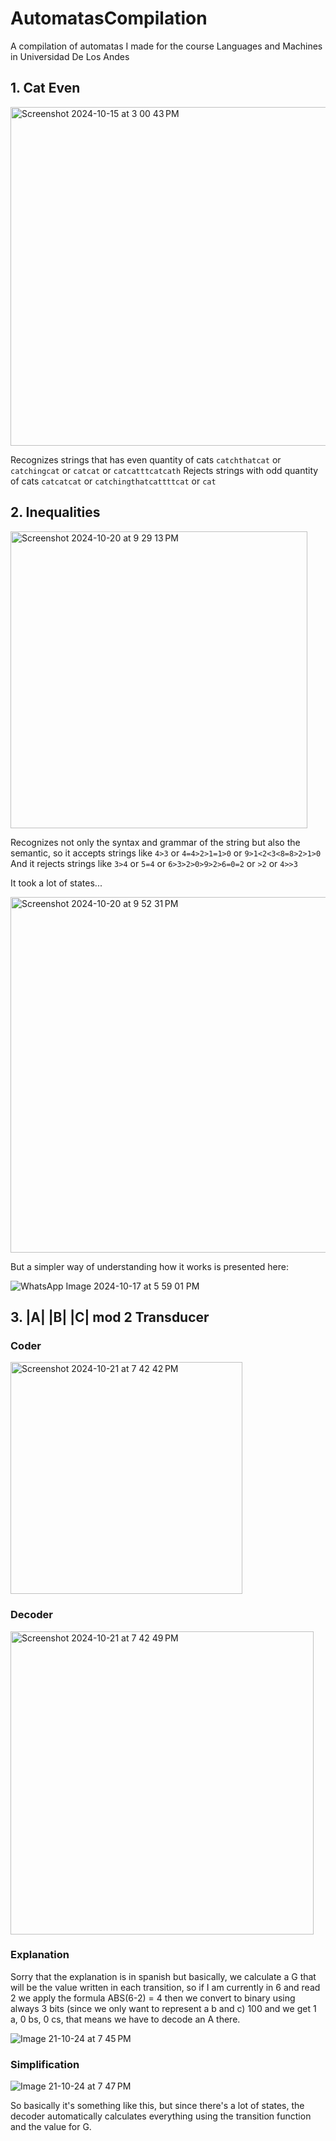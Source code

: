 # AutomatasCompilation
A compilation of automatas I made for the course Languages and Machines in Universidad De Los Andes

## 1. Cat Even

<img width="542" alt="Screenshot 2024-10-15 at 3 00 43 PM" src="https://github.com/user-attachments/assets/5ada6d2f-37fb-4743-9700-851df93e2f23">

Recognizes strings that has even quantity of cats
`catchthatcat` or `catchingcat` or  `catcat` or `catcatttcatcath`
Rejects strings with odd quantity of cats
`catcatcat` or `catchingthatcattttcat` or `cat`

## 2. Inequalities

<img width="475" alt="Screenshot 2024-10-20 at 9 29 13 PM" src="https://github.com/user-attachments/assets/b4e1cf0d-ef7c-4944-a77f-8947bdd31c3c">

Recognizes not only the syntax and grammar of the string but also the semantic, so it accepts strings like
`4>3` or `4=4>2>1=1>0` or `9>1<2<3<8=8>2>1>0` 
And it rejects strings like 
`3>4` or `5=4` or `6>3>2>0>9>2>6=0=2` or `>2` or `4>>3`

It took a lot of states...

<img width="569" alt="Screenshot 2024-10-20 at 9 52 31 PM" src="https://github.com/user-attachments/assets/b7f3852e-3356-4eda-a187-49db2e15f2b8">

But a simpler way of understanding how it works is presented here:

![WhatsApp Image 2024-10-17 at 5 59 01 PM](https://github.com/user-attachments/assets/07d2c3d0-edb5-4467-bacb-7f9d2936d5f1)

## 3. |A| |B| |C| mod 2 Transducer

### Coder
<img width="371" alt="Screenshot 2024-10-21 at 7 42 42 PM" src="https://github.com/user-attachments/assets/1c9cb0ea-0691-4776-80ba-2aa38bb7cf1c">

### Decoder
<img width="485" alt="Screenshot 2024-10-21 at 7 42 49 PM" src="https://github.com/user-attachments/assets/83dc19e9-c0dc-4dc2-925c-22f37a3ecd06">

### Explanation
Sorry that the explanation is in spanish but basically, we calculate a G that will be the value written in each transition, so if I am currently in 6 and read 2 we apply the formula ABS(6-2) = 4 then we convert to binary using always 3 bits (since we only want to represent a b and c) 100 and we get 1 a, 0 bs, 0 cs, that means we have to decode an A there. 

![Image 21-10-24 at 7 45 PM](https://github.com/user-attachments/assets/f59358a2-67db-449f-b6ca-7df4d9e4ca55)

### Simplification

![Image 21-10-24 at 7 47 PM](https://github.com/user-attachments/assets/937ac085-128f-4641-aedc-4d90ac47ede2)

So basically it's something like this, but since there's a lot of states, the decoder automatically calculates everything using the transition function and the value for G. 

